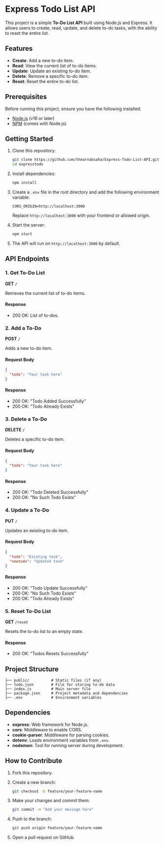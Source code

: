 # Express Todo List API

This project is a simple **To-Do List API** built using Node.js and Express. It allows users to create, read, update, and delete to-do tasks, with the ability to reset the entire list.

## Features

- **Create**: Add a new to-do item.
- **Read**: View the current list of to-do items.
- **Update**: Update an existing to-do item.
- **Delete**: Remove a specific to-do item.
- **Reset**: Reset the entire to-do list.

## Prerequisites

Before running this project, ensure you have the following installed:

- [Node.js](https://nodejs.org/) (v16 or later)
- [NPM](https://www.npmjs.com/) (comes with Node.js)

## Getting Started

1. Clone this repository:

   ```bash
   git clone https://github.com/thearnabsaha/Express-Todo-List-API.git
   cd expresstodo
   ```

2. Install dependencies:

   ```bash
   npm install
   ```

3. Create a `.env` file in the root directory and add the following environment variable:

   ```env
   CORS_ORIGIN=http://localhost:3000
   ```

   Replace `http://localhost:3000` with your frontend or allowed origin.

4. Start the server:

   ```bash
   npm start
   ```

5. The API will run on `http://localhost:3000` by default.

## API Endpoints

### 1. Get To-Do List

**GET** `/`

Retrieves the current list of to-do items.

#### Response

- 200 OK: List of to-dos.

### 2. Add a To-Do

**POST** `/`

Adds a new to-do item.

#### Request Body

```json
{
  "todo": "Your task here"
}
```

#### Response

- 200 OK: "Todo Added Successfully"
- 200 OK: "Todo Already Exists"

### 3. Delete a To-Do

**DELETE** `/`

Deletes a specific to-do item.

#### Request Body

```json
{
  "todo": "Your task here"
}
```

#### Response

- 200 OK: "Todo Deleted Successfully"
- 200 OK: "No Such Todo Exists"

### 4. Update a To-Do

**PUT** `/`

Updates an existing to-do item.

#### Request Body

```json
{
  "todo": "Existing task",
  "newtodo": "Updated task"
}
```

#### Response

- 200 OK: "Todo Update Successfully"
- 200 OK: "No Such Todo Exists"
- 200 OK: "Todo Already Exists"

### 5. Reset To-Do List

**GET** `/reset`

Resets the to-do list to an empty state.

#### Response

- 200 OK: "Todos Resets Successfully"

## Project Structure

```plaintext
├── public/          # Static files (if any)
├── todo.json        # File for storing to-do data
├── index.js         # Main server file
├── package.json     # Project metadata and dependencies
├── .env             # Environment variables
```

## Dependencies

- **express**: Web framework for Node.js.
- **cors**: Middleware to enable CORS.
- **cookie-parser**: Middleware for parsing cookies.
- **dotenv**: Loads environment variables from `.env`.
- **nodemon**: Tool for running server during development.

## How to Contribute

1. Fork this repository.
2. Create a new branch:

   ```bash
   git checkout -b feature/your-feature-name
   ```

3. Make your changes and commit them:

   ```bash
   git commit -m "Add your message here"
   ```

4. Push to the branch:

   ```bash
   git push origin feature/your-feature-name
   ```

5. Open a pull request on GitHub.
